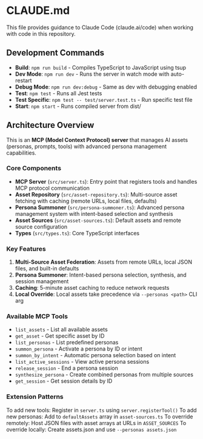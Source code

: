 # CLAUDE.md

This file provides guidance to Claude Code (claude.ai/code) when working with code in this repository.

## Development Commands

- **Build**: `npm run build` - Compiles TypeScript to JavaScript using tsup
- **Dev Mode**: `npm run dev` - Runs the server in watch mode with auto-restart
- **Debug Mode**: `npm run dev:debug` - Same as dev with debugging enabled
- **Test**: `npm test` - Runs all Jest tests
- **Test Specific**: `npm test -- test/server.test.ts` - Run specific test file
- **Start**: `npm start` - Runs compiled server from dist/

## Architecture Overview

This is an **MCP (Model Context Protocol) server** that manages AI assets (personas, prompts, tools) with advanced persona management capabilities.

### Core Components

- **MCP Server** (`src/server.ts`): Entry point that registers tools and handles MCP protocol communication
- **Asset Repository** (`src/asset-repository.ts`): Multi-source asset fetching with caching (remote URLs, local files, defaults)
- **Persona Summoner** (`src/persona-summoner.ts`): Advanced persona management system with intent-based selection and synthesis
- **Asset Sources** (`src/asset-sources.ts`): Default assets and remote source configuration
- **Types** (`src/types.ts`): Core TypeScript interfaces

### Key Features

1. **Multi-Source Asset Federation**: Assets from remote URLs, local JSON files, and built-in defaults
2. **Persona Summoner**: Intent-based persona selection, synthesis, and session management
3. **Caching**: 5-minute asset caching to reduce network requests
4. **Local Override**: Local assets take precedence via `--personas <path>` CLI arg

### Available MCP Tools

- `list_assets` - List all available assets
- `get_asset` - Get specific asset by ID
- `list_personas` - List predefined personas
- `summon_persona` - Activate a persona by ID or intent
- `summon_by_intent` - Automatic persona selection based on intent
- `list_active_sessions` - View active persona sessions
- `release_session` - End a persona session
- `synthesize_persona` - Create combined personas from multiple sources
- `get_session` - Get session details by ID

### Extension Patterns

To add new tools: Register in `server.ts` using `server.registerTool()`
To add new personas: Add to `defaultAssets` array in `asset-sources.ts`
To override remotely: Host JSON files with asset arrays at URLs in `ASSET_SOURCES`
To override locally: Create assets.json and use `--personas assets.json`